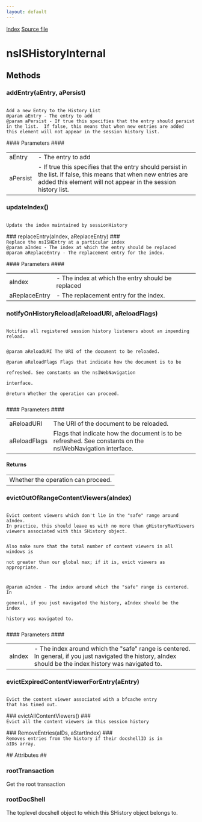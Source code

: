 ```yaml
---
layout: default
---
```

<div id='links'><a href="../index.html">Index</a>
<a href="http://dxr.mozilla.org/mozilla-central/source/docshell/shistory/public/nsISHistoryInternal.idl">Source file</a>
</div>

# nsISHistoryInternal #

## Methods ##

### addEntry(aEntry, aPersist) ###
<code>  
Add a new Entry to the History List  
@param aEntry - The entry to add  
@param aPersist - If true this specifies that the entry should persist  
in the list.  If false, this means that when new entries are added  
this element will not appear in the session history list.  
  
</code>
#### Parameters ####

<table>

<tr>
<td>aEntry</td>
<td>- The entry to add  
</td>
</tr>

<tr>
<td>aPersist</td>
<td>- If true this specifies that the entry should persist  
in the list.  If false, this means that when new entries are added  
this element will not appear in the session history list.  
</td>
</tr>

</table>

### updateIndex() ###
<code>   
Update the index maintained by sessionHistory  
  
</code>
### replaceEntry(aIndex, aReplaceEntry) ###
<code>  
Replace the nsISHEntry at a particular index  
@param aIndex - The index at which the entry should be replaced  
@param aReplaceEntry - The replacement entry for the index.  
  
</code>
#### Parameters ####

<table>

<tr>
<td>aIndex</td>
<td>- The index at which the entry should be replaced  
</td>
</tr>

<tr>
<td>aReplaceEntry</td>
<td>- The replacement entry for the index.  
</td>
</tr>

</table>

### notifyOnHistoryReload(aReloadURI, aReloadFlags) ###
<code>  
Notifies all registered session history listeners about an impending  
reload.  
  
@param aReloadURI    The URI of the document to be reloaded.  
@param aReloadFlags  Flags that indicate how the document is to be  
                     refreshed. See constants on the nsIWebNavigation  
                     interface.  
@return              Whether the operation can proceed.  
  
</code>
#### Parameters ####

<table>

<tr>
<td>aReloadURI</td>
<td>The URI of the document to be reloaded.  
</td>
</tr>

<tr>
<td>aReloadFlags</td>
<td>Flags that indicate how the document is to be  
                     refreshed. See constants on the nsIWebNavigation  
                     interface.  
</td>
</tr>

</table>

#### Returns ####

<table>

<tr>
<td>Whether the operation can proceed.  
</td>
</tr>

</table>

### evictOutOfRangeContentViewers(aIndex) ###
<code>  
Evict content viewers which don't lie in the "safe" range around aIndex.  
In practice, this should leave us with no more than gHistoryMaxViewers  
viewers associated with this SHistory object.  
  
Also make sure that the total number of content viewers in all windows is  
not greater than our global max; if it is, evict viewers as appropriate.  
  
@param aIndex - The index around which the "safe" range is centered.  In  
  general, if you just navigated the history, aIndex should be the index  
  history was navigated to.  
  
</code>
#### Parameters ####

<table>

<tr>
<td>aIndex</td>
<td>- The index around which the "safe" range is centered.  In  
  general, if you just navigated the history, aIndex should be the index  
  history was navigated to.  
</td>
</tr>

</table>

### evictExpiredContentViewerForEntry(aEntry) ###
<code>  
Evict the content viewer associated with a bfcache entry  
that has timed out.  
  
</code>
### evictAllContentViewers() ###
<code>  
Evict all the content viewers in this session history  
  
</code>
### RemoveEntries(aIDs, aStartIndex) ###
<code>  
Removes entries from the history if their docshellID is in  
aIDs array.  
  
</code>
## Attributes ##

### rootTransaction ###
  
Get the root transaction  
  

### rootDocShell ###
  
The toplevel docshell object to which this SHistory object belongs to.  
  
